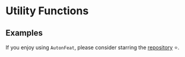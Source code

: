 # Utility Functions

## Examples

If you enjoy using `AutonFeat`, please consider starring the [repository](https://github.com/autonlab/AutonFeat) ⭐️.